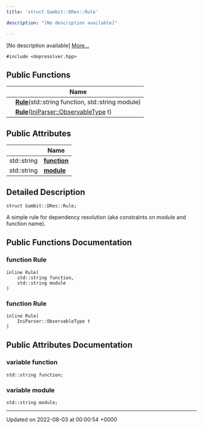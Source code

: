 ```yaml
---
title: 'struct Gambit::DRes::Rule'

description: "[No description available]"

---
```









[No description available] [More...](#detailed-description)


`#include <depresolver.hpp>`

## Public Functions

|                | Name           |
| -------------- | -------------- |
| | **[Rule](/documentation/code/gambit_sphinx/classes/structgambit_1_1dres_1_1rule/#function-rule)**(std::string function, std::string module) |
| | **[Rule](/documentation/code/gambit_sphinx/classes/structgambit_1_1dres_1_1rule/#function-rule)**([IniParser::ObservableType](/documentation/code/gambit_sphinx/classes/structgambit_1_1iniparser_1_1types_1_1observable/) t) |

## Public Attributes

|                | Name           |
| -------------- | -------------- |
| std::string | **[function](/documentation/code/gambit_sphinx/classes/structgambit_1_1dres_1_1rule/#variable-function)**  |
| std::string | **[module](/documentation/code/gambit_sphinx/classes/structgambit_1_1dres_1_1rule/#variable-module)**  |

## Detailed Description

```
struct Gambit::DRes::Rule;
```


A simple rule for dependency resolution (aka constraints on module and function name). 

## Public Functions Documentation

### function Rule

```
inline Rule(
    std::string function,
    std::string module
)
```


### function Rule

```
inline Rule(
    IniParser::ObservableType t
)
```


## Public Attributes Documentation

### variable function

```
std::string function;
```


### variable module

```
std::string module;
```


-------------------------------

Updated on 2022-08-03 at 00:00:54 +0000